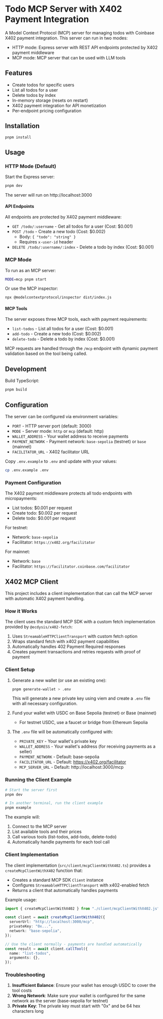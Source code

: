 # Todo MCP Server with X402 Payment Integration

A Model Context Protocol (MCP) server for managing todos with Coinbase X402 payment integration. This server can run in two modes:
- HTTP mode: Express server with REST API endpoints protected by X402 payment middleware
- MCP mode: MCP server that can be used with LLM tools

## Features

- Create todos for specific users
- List all todos for a user  
- Delete todos by index
- In-memory storage (resets on restart)
- X402 payment integration for API monetization
- Per-endpoint pricing configuration

## Installation

```bash
pnpm install
```

## Usage

### HTTP Mode (Default)

Start the Express server:

```bash
pnpm dev
```

The server will run on http://localhost:3000

#### API Endpoints

All endpoints are protected by X402 payment middleware:

- `GET /todo/:username` - Get all todos for a user (Cost: $0.001)
- `POST /todo` - Create a new todo (Cost: $0.002)
  - Body: `{ "todo": "string" }`
  - Requires `x-user-id` header
- `DELETE /todo/:username/:index` - Delete a todo by index (Cost: $0.001)

### MCP Mode

To run as an MCP server:

```bash
MODE=mcp pnpm start
```

Or use the MCP inspector:

```bash
npx @modelcontextprotocol/inspector dist/index.js
```

#### MCP Tools

The server exposes three MCP tools, each with payment requirements:
- `list-todos` - List all todos for a user (Cost: $0.001)
- `add-todo` - Create a new todo (Cost: $0.002)
- `delete-todo` - Delete a todo by index (Cost: $0.001)

MCP requests are handled through the `/mcp` endpoint with dynamic payment validation based on the tool being called.

## Development

Build TypeScript:

```bash
pnpm build
```

## Configuration

The server can be configured via environment variables:
- `PORT` - HTTP server port (default: 3000)
- `MODE` - Server mode: `http` or `mcp` (default: http)
- `WALLET_ADDRESS` - Your wallet address to receive payments
- `PAYMENT_NETWORK` - Payment network: `base-sepolia` (testnet) or `base` (mainnet)
- `FACILITATOR_URL` - X402 facilitator URL

Copy `.env.example` to `.env` and update with your values:

```bash
cp .env.example .env
```

### Payment Configuration

The X402 payment middleware protects all todo endpoints with micropayments:
- List todos: $0.001 per request
- Create todo: $0.002 per request  
- Delete todo: $0.001 per request

For testnet:
- Network: `base-sepolia`
- Facilitator: `https://x402.org/facilitator`

For mainnet:
- Network: `base`
- Facilitator: `https://facilitator.coinbase.com/facilitator`

## X402 MCP Client

This project includes a client implementation that can call the MCP server with automatic X402 payment handling.

### How it Works

The client uses the standard MCP SDK with a custom fetch implementation provided by `@ecdysis/x402-fetch`:

1. Uses `StreamableHTTPClientTransport` with custom fetch option
2. Wraps standard fetch with x402 payment capabilities
3. Automatically handles 402 Payment Required responses
4. Creates payment transactions and retries requests with proof of payment

### Client Setup

1. Generate a new wallet (or use an existing one):
   ```bash
   pnpm generate-wallet > .env
   ```
   This will generate a new private key using viem and create a `.env` file with all necessary configuration.
   
2. Fund your wallet with USDC on Base Sepolia (testnet) or Base (mainnet)
   - For testnet USDC, use a faucet or bridge from Ethereum Sepolia

3. The `.env` file will be automatically configured with:
   - `PRIVATE_KEY` - Your wallet's private key
   - `WALLET_ADDRESS` - Your wallet's address (for receiving payments as a seller)
   - `PAYMENT_NETWORK` - Default: base-sepolia
   - `FACILITATOR_URL` - Default: https://x402.org/facilitator
   - `MCP_SERVER_URL` - Default: http://localhost:3000/mcp

### Running the Client Example

```bash
# Start the server first
pnpm dev

# In another terminal, run the client example
pnpm example
```

The example will:
1. Connect to the MCP server
2. List available tools and their prices
3. Call various tools (list-todos, add-todo, delete-todo)
4. Automatically handle payments for each tool call

### Client Implementation

The client implementation (`src/client/mcpClientWithX402.ts`) provides a `createMcpClientWithX402` function that:
- Creates a standard MCP SDK `Client` instance
- Configures `StreamableHTTPClientTransport` with x402-enabled fetch
- Returns a client that automatically handles payments

Example usage:
```typescript
import { createMcpClientWithX402 } from "./client/mcpClientWithX402.js";

const client = await createMcpClientWithX402({
  serverUrl: "http://localhost:3000/mcp",
  privateKey: "0x...",
  network: "base-sepolia",
});

// Use the client normally - payments are handled automatically
const result = await client.callTool({
  name: "list-todos",
  arguments: {},
});
```

### Troubleshooting

1. **Insufficient Balance**: Ensure your wallet has enough USDC to cover the tool costs
2. **Wrong Network**: Make sure your wallet is configured for the same network as the server (base-sepolia for testnet)
3. **Private Key**: The private key must start with "0x" and be 64 hex characters long
